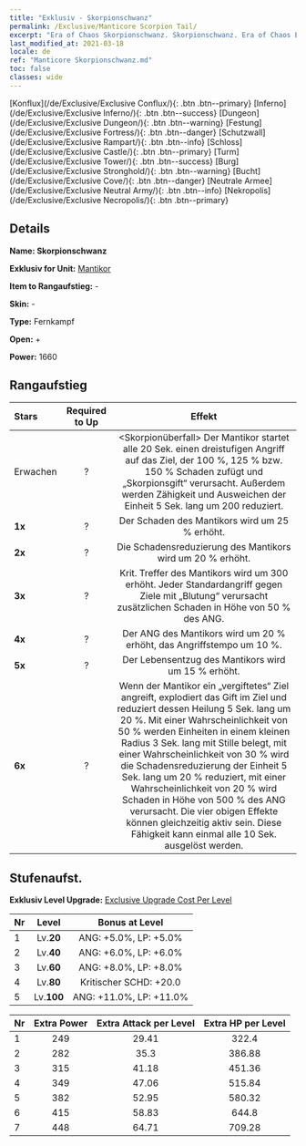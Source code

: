 ```yaml
---
title: "Exklusiv - Skorpionschwanz"
permalink: /Exclusive/Manticore Scorpion Tail/
excerpt: "Era of Chaos Skorpionschwanz. Skorpionschwanz. Era of Chaos Exklusiv Skorpionschwanz. Mantikor Exklusiv."
last_modified_at: 2021-03-18
locale: de
ref: "Manticore Skorpionschwanz.md"
toc: false
classes: wide
---
```

 [Konflux](/de/Exclusive/Exclusive Conflux/){: .btn .btn--primary} [Inferno](/de/Exclusive/Exclusive Inferno/){: .btn .btn--success} [Dungeon](/de/Exclusive/Exclusive Dungeon/){: .btn .btn--warning} [Festung](/de/Exclusive/Exclusive Fortress/){: .btn .btn--danger} [Schutzwall](/de/Exclusive/Exclusive Rampart/){: .btn .btn--info} [Schloss](/de/Exclusive/Exclusive Castle/){: .btn .btn--primary} [Turm](/de/Exclusive/Exclusive Tower/){: .btn .btn--success} [Burg](/de/Exclusive/Exclusive Stronghold/){: .btn .btn--warning} [Bucht](/de/Exclusive/Exclusive Cove/){: .btn .btn--danger} [Neutrale Armee](/de/Exclusive/Exclusive Neutral Army/){: .btn .btn--info} [Nekropolis](/de/Exclusive/Exclusive Necropolis/){: .btn .btn--primary} 

## Details
 **Name: Skorpionschwanz** 

 **Exklusiv for Unit:** [Mantikor](/de/units/Manticore/) 

 **Item to Rangaufstieg:** -

 **Skin:** -

 **Type:** Fernkampf

 **Open:** +

 **Power:** 1660

## Rangaufstieg

  |     Stars    |  Required to Up | Effekt |
  |:-------------|:---------------:|:---------------:|
  |  Erwachen  | ? | <Skorpionüberfall> Der Mantikor startet alle 20 Sek. einen dreistufigen Angriff auf das Ziel, der 100 %, 125 % bzw. 150 % Schaden zufügt und „Skorpionsgift“ verursacht. Außerdem werden Zähigkeit und Ausweichen der Einheit 5 Sek. lang um 200 reduziert. |
  | **1x** <i class="fas fa-star"/> | ? | Der Schaden des Mantikors wird um 25 % erhöht. |
  | **2x** <i class="fas fa-star"/> | ? | Die Schadensreduzierung des Mantikors wird um 20 % erhöht. |
  | **3x** <i class="fas fa-star"/> | ? | Krit. Treffer des Mantikors wird um 300 erhöht. Jeder Standardangriff gegen Ziele mit „Blutung“ verursacht zusätzlichen Schaden in Höhe von 50 % des ANG. |
  | **4x** <i class="fas fa-star"/> | ? | Der ANG des Mantikors wird um 20 % erhöht, das Angriffstempo um 10 %. |
  | **5x** <i class="fas fa-star"/> | ? | Der Lebensentzug des Mantikors wird um 15 % erhöht. |
  | **6x** <i class="fas fa-star"/> | ? | <Giftexplosion> Wenn der Mantikor ein „vergiftetes“ Ziel angreift, explodiert das Gift im Ziel und reduziert dessen Heilung 5 Sek. lang um 20 %. Mit einer Wahrscheinlichkeit von 50 % werden Einheiten in einem kleinen Radius 3 Sek. lang mit Stille belegt, mit einer Wahrscheinlichkeit von 30 % wird die Schadensreduzierung der Einheit 5 Sek. lang um 20 % reduziert, mit einer Wahrscheinlichkeit von 20 % wird Schaden in Höhe von 500 % des ANG verursacht. Die vier obigen Effekte können gleichzeitig aktiv sein. Diese Fähigkeit kann einmal alle 10 Sek. ausgelöst werden. |


## Stufenaufst.
 **Exklusiv Level Upgrade:** [Exclusive Upgrade Cost Per Level](/Exclusive/ExclusiveUpgradeCostPerLevel/)

  |  Nr  |   Level  | Bonus at Level |
  |:-----|:--------:|:--------------:|
  | 1 | Lv.**20** | ANG: +5.0%, LP: +5.0% |
  | 2 | Lv.**40** | ANG: +6.0%, LP: +6.0% |
  | 3 | Lv.**60** | ANG: +8.0%, LP: +8.0% |
  | 4 | Lv.**80** | Kritischer SCHD: +20.0 |
  | 5 | Lv.**100** | ANG: +11.0%, LP: +11.0% |


  |  Nr  |  Extra Power | Extra Attack per Level | Extra HP per Level |
  |:-----|:--------:|:--------:|:--------:|
  | 1 | 249 | 29.41 | 322.4 |
  | 2 | 282 | 35.3 | 386.88 |
  | 3 | 315 | 41.18 | 451.36 |
  | 4 | 349 | 47.06 | 515.84 |
  | 5 | 382 | 52.95 | 580.32 |
  | 6 | 415 | 58.83 | 644.8 |
  | 7 | 448 | 64.71 | 709.28 |


